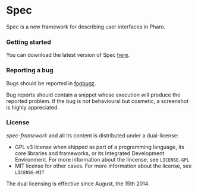 Spec
====

Spec is a new framework for describing user interfaces in Pharo.

### Getting started

You can download the latest version of Spec  [here](http://benjamin.is-a-geek.com:9095/view/My%20branches/job/Spec/lastSuccessfulBuild/artifact/Spec.zip).

### Reporting a bug

Bugs should be reported in [fogbugz](https://pharo.fogbugz.com/default.asp).

Bug reports should contain a snippet whose execution will produce the reported problem. If the bug is not behavioural but cosmetic, a screenshot is highly appreciated.

### License

*spec-framework* and all its content is distributed under a dual-license:
- GPL v3 license when shipped as part of a programming language, its core libraries and frameworks, or its Integrated Development Environment. For more information about the lincense, see `LICENSE-GPL`
- MIT license for other cases. For more information about the license, see `LICENSE-MIT`

The dual licensing is effective since August, the 15th 2014.
